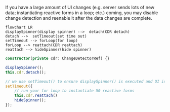 If you have a large amount of UI changes (e.g. server sends lots of new data; instantiating reactive forms in a loop; etc.) coming, you may disable change detection and reenable it after the data changes are complete.

```mermaid
flowchart LR
displaySpinner(display spinner) -->  detach(CDR detach)
detach -->  setTimeout(set time out)
setTimeout --> forLoop(for loop)
forLoop --> reattach(CDR reattach)
reattach --> hideSpinner(hide spinner)
```

```typescript
constructor(private cdr: ChangeDetectorRef) {}

displaySpinner();
this.cdr.detach();

// we use setTimeout() to ensure displaySpinner() is executed and UI is updated to show the spinner before CPU is hijacked by the for loop.
setTimeout({
    // run your for loop to instantiate 50 reactive forms
    this.cdr.reattach()
    hideSpinner();
});

```